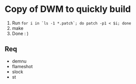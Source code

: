 # Copy of DWM to quickly build

1. Run ```for i in `ls -1 *.patch`; do patch -p1 < $i; done```
2. make
3. Done : )

## Req

* demnu
* flameshot
* slock
* st
